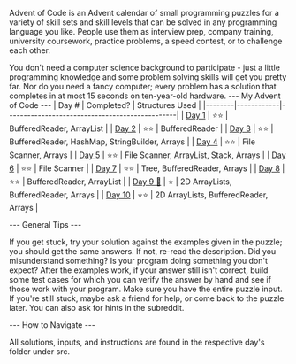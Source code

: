 Advent of Code is an Advent calendar of small programming puzzles for a variety of skill sets and skill levels that can be solved in any programming language you like. People use them as interview prep, company training, university coursework, practice problems, a speed contest, or to challenge each other.

You don't need a computer science background to participate - just a little programming knowledge and some problem solving skills will get you pretty far. Nor do you need a fancy computer; every problem has a solution that completes in at most 15 seconds on ten-year-old hardware.
--- My Advent of Code ---
|  Day # | Completed? | Structures Used                                |
|--------|------------|------------------------------------------------|
| [Day 1](https://github.com/IngiumDev/Advent-of-Code-2022/blob/master/src/Day1/CalorieCounter.java)  | ⭐⭐         | BufferedReader, ArrayList                      |
| [Day 2](https://github.com/IngiumDev/Advent-of-Code-2022/blob/master/src/Day2/RockPaperScissors.java)  | ⭐⭐         | BufferedReader                                 |
| [Day 3](https://github.com/IngiumDev/Advent-of-Code-2022/blob/master/src/Day3/RucksackReorganization.java)  | ⭐⭐         | BufferedReader, HashMap, StringBuilder, Arrays |
| [Day 4](https://github.com/IngiumDev/Advent-of-Code-2022/blob/master/src/Day4/CampCleanup.java)  | ⭐⭐         | File Scanner, Arrays                           |
| [Day 5](https://github.com/IngiumDev/Advent-of-Code-2022/blob/master/src/Day5/SupplyStacks.java)  | ⭐⭐         | File Scanner, ArrayList, Stack, Arrays         |
| [Day 6](https://github.com/IngiumDev/Advent-of-Code-2022/blob/master/src/Day6/TuningTrouble.java)  | ⭐⭐         | File Scanner                                   |
| [Day 7](https://github.com/IngiumDev/Advent-of-Code-2022/blob/master/src/Day7/NoSpaceLeftOnDevice.java)  | ⭐⭐         | Tree, BufferedReader, Arrays                   |
| [Day 8](https://github.com/IngiumDev/Advent-of-Code-2022/blob/master/src/Day8/TreeTopHouse.java)  | ⭐⭐         | BufferedReader, ArrayList                      |
| [Day 9 😤](https://github.com/IngiumDev/Advent-of-Code-2022/blob/master/src/Day9/RopeBridge.java) | ⭐ | 2D ArrayLists, BufferedReader, Arrays |
| [Day 10](https://github.com/IngiumDev/Advent-of-Code-2022/blob/master/src/Day10/CathodeRayTube.java) | ⭐⭐ | 2D ArrayLists, BufferedReader, Arrays |

--- General Tips ---

If you get stuck, try your solution against the examples given in the puzzle; you should get the same answers. If not, re-read the description. Did you misunderstand something? Is your program doing something you don't expect? After the examples work, if your answer still isn't correct, build some test cases for which you can verify the answer by hand and see if those work with your program. Make sure you have the entire puzzle input. If you're still stuck, maybe ask a friend for help, or come back to the puzzle later. You can also ask for hints in the subreddit.

--- How to Navigate ---

All solutions, inputs, and instructions are found in the respective day's folder under src.
